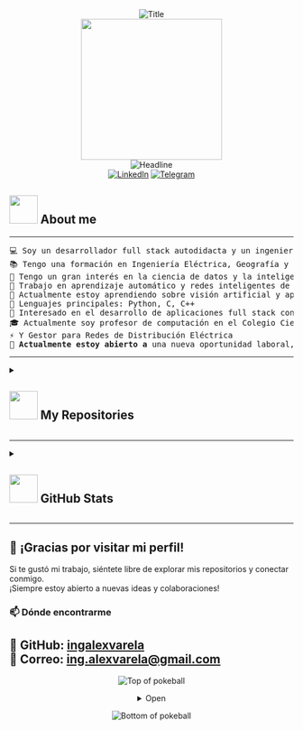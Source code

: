 <div>
    <div align="center">
    <img src="https://readme-typing-svg.herokuapp.com?font=Architects+Daughter&color=%2338C2FF&size=50&center=true&vCenter=true&height=60&width=600&lines=Bienvenido+a+mi+perfil!" alt="Title"></img>
    </div>
   <div align="center">
    <picture>
        <img src="https://github.com/7oSkaaa/7oSkaaa/blob/main/Images/Right_Side.gif?raw=true" width="250px">
    </picture>
</div>
    <div align=center>
        <img src="https://readme-typing-svg.herokuapp.com?color=%236FDA44&size=32&center=true&vCenter=true&width=600&height=50&lines=I'm Alex Varela+%F0%9F%91%8B;Electrical Engineer; Computer+Science+Engineer;Back-End+Engineer;Problem+Solver;Freelancer;Open-Source+Enthusiast" alt="Headline" />
    </div>
    <div align=center>
        <a href="https://www.linkedin.com/feed/?trk=guest_homepage-basic_nav-header-signin"><img src="https://img.shields.io/badge/Linkedin-0077b5?style=flat&logo=linkedin" alt="LinkedIn" /></a>
        <a href="https://github.com/ingalexvarela"><img src="https://img.shields.io/badge/Telegram-0088cc?style=flat&logo=telegram" alt="Telegram" /></a>
    </div>

## <picture><img src = "https://github.com/7oSkaaa/7oSkaaa/blob/main/Images/about_me.gif?raw=true" width = 50px></picture> About me

<hr>
<pre>
💻 Soy un desarrollador full stack autodidacta y un ingeniero con experiencia en back-end  
📚 Tengo una formación en Ingeniería Eléctrica, Geografía y Ciencias de la Computación  
📝 Tengo un gran interés en la ciencia de datos y la inteligencia artificial  
🔭 Trabajo en aprendizaje automático y redes inteligentes de distribución eléctrica  
🌱 Actualmente estoy aprendiendo sobre visión artificial y aprendizaje automático  
🌟 Lenguajes principales: Python, C, C++  
🚩 Interesado en el desarrollo de aplicaciones full stack con integración de aprendizaje automático  
🎓 Actualmente soy profesor de computación en el Colegio Científico de San Pedro  
⚡ Y Gestor para Redes de Distribución Eléctrica
🤔 <b>Actualmente estoy abierto a </b>una nueva oportunidad laboral, <a href="https://app.flowcv.com/resumes">ENLACE A MI CV</a>.
</pre>
<hr>
<details> 
  <summary>
    <h2>
      <picture> 
        <img src="https://github.com/7oSkaaa/7oSkaaa/blob/main/Images/IDEs.gif?raw=true" width="50px">
      </picture> My Repositories 
    </h2>
  </summary>
  
  <div>
    <p align="center">
      <a href="https://github.com/ingalexvarela/HackRF-One-Projects">
        <img src="https://github-readme-stats.vercel.app/api/pin/?username=ingalexvarela&repo=HackRF-One-Projects&theme=tokyonight" alt="GitHub Stats" />
      </a>
    </p>
  </div>
</details>
<hr>

<details>  
  <summary>
    <h2>
      <picture><img src="https://github.com/7oSkaaa/7oSkaaa/blob/main/Images/Statistics.gif?raw=true" width="50px"></picture> GitHub Stats
    </h2>
  </summary>
  
  <div>
    <samp>
      <h4 align="center">Lenguajes</h4>
      <br/>
      <p align="center">
        <a href="https://github.com/ingalexvarela/">
          <img src="https://github-readme-stats.vercel.app/api/top-langs/?username=ingalexvarela&langs_count=6&theme=gruvbox&layout=compact&hide_border=true" alt="Top Languages" />
        </a>
      </p>
      <p align="center">
        <a href="https://github.com/ingalexvarela/">
          <img width="45%" src="https://github-profile-summary-cards.vercel.app/api/cards/repos-per-language?username=ingalexvarela&theme=gruvbox&layout=compact&hide_border=true" />
          <img width="45%" src="https://github-profile-summary-cards.vercel.app/api/cards/most-commit-language?username=ingalexvarela&theme=gruvbox&layout=compact&hide_border=true" />
        </a>
      </p>
      <hr>
      <h4 align="center">Estadísticas</h4>
      <p align="center">
        <a href="https://github.com/ingalexvarela/">
          <img width="49.5%" src="https://github-readme-stats.vercel.app/api?username=ingalexvarela&show_icons=true&theme=gruvbox&hide_border=true" />
          <img width="49.5%" src="https://github-readme-streak-stats.herokuapp.com/?user=ingalexvarela&theme=gruvbox&hide_border=true" />
        </a>
      </p>
      <hr>
      <h4 align="center">Perfil de contribuciones</h4>
      <p align="center">
        <a href="https://github.com/ingalexvarela">
          <img src="https://github-profile-summary-cards.vercel.app/api/cards/profile-details?username=ingalexvarela&theme=gruvbox&hide_border=true" />
        </a>
      </p>
      <hr>
      <h4 align="center">Trophies y logros</h4>
      <p align="center">
        <a href="https://github.com/ingalexvarela">
          <img src="https://github-profile-trophy.vercel.app/?username=ingalexvarela&theme=gruvbox&margin-w=5&no-bg=true&no-frame=true" />
        </a>
      </p>
      <hr>
      <h4 align="center">Impacto del perfil</h4>
      <p align="center">
        <img src="https://komarev.com/ghpvc/?username=ingalexvarela&color=green&style=flat-square&label=Profile+Views" />
      </p>
      <hr>
      <h4 align="center">Gráfico de actividad más reciente</h4>
      <p align="center">
        <a href="https://github.com/ashutosh00710/github-readme-activity-graph">
          <img alt="Activity Graph" src="https://github-readme-activity-graph.vercel.app/graph?username=ingalexvarela&bg_color=000&color=fff&line=00E676&point=fff&hide_border=true" />
        </a>
      </p>
    </samp>
</details>


---

## 🚀 ¡Gracias por visitar mi perfil!  
Si te gustó mi trabajo, siéntete libre de explorar mis repositorios y conectar conmigo.  
¡Siempre estoy abierto a nuevas ideas y colaboraciones!  


### 📫 **Dónde encontrarme**  
🔗 **GitHub:** [ingalexvarela](https://github.com/ingalexvarela)    
📧 **Correo:** [ing.alexvarela@gmail.com](mailto:ing.alexvarela@gmail.com)  
---


<div align="center">


![Top of pokeball](https://user-images.githubusercontent.com/44261381/209363264-ac854d3c-2cc2-44c4-928e-8a08d1013f46.png)

<details>
<summary>Open</summary>
✨ “El código es como el humor. Cuando tienes que explicarlo, es malo.” – Cory House 🚀

Last Edited on: 01/01/2025
</details>

![Bottom of pokeball](https://user-images.githubusercontent.com/44261381/209363271-905d2a5e-8a18-44c0-a450-45dddd4d5036.png)

</div>





